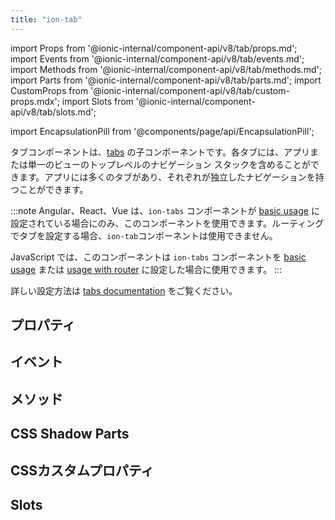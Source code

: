 ```yaml
---
title: "ion-tab"
---
```


import Props from '@ionic-internal/component-api/v8/tab/props.md';
import Events from '@ionic-internal/component-api/v8/tab/events.md';
import Methods from '@ionic-internal/component-api/v8/tab/methods.md';
import Parts from '@ionic-internal/component-api/v8/tab/parts.md';
import CustomProps from '@ionic-internal/component-api/v8/tab/custom-props.mdx';
import Slots from '@ionic-internal/component-api/v8/tab/slots.md';

<head>
  <title>ion-tab: Ionic Framework Application Component</title>
  <meta name="description" content="ion-tabは、タブの子コンポーネントです。各ion-tabは、アプリケーションまたは単一のビューのトップレベルのナビゲーションスタックを含むことができます。詳しくは、こちらをご覧ください。" />
</head>

import EncapsulationPill from '@components/page/api/EncapsulationPill';

<EncapsulationPill type="shadow" />


タブコンポーネントは、[tabs](tabs.md) の子コンポーネントです。各タブには、アプリまたは単一のビューのトップレベルのナビゲーション スタックを含めることができます。アプリには多くのタブがあり、それぞれが独立したナビゲーションを持つことができます。

:::note
Angular、React、Vue は、`ion-tabs` コンポーネントが [basic usage](./tabs.md#basic-usage) に設定されている場合にのみ、このコンポーネントを使用できます。ルーティングでタブを設定する場合、`ion-tab`コンポーネントは使用できません。

JavaScript では、このコンポーネントは `ion-tabs` コンポーネントを [basic usage](./tabs.md#basic-usage) または [usage with router](./tabs.md#usage-with-router) に設定した場合に使用できます。
:::


詳しい設定方法は [tabs documentation](tabs.md) をご覧ください。



## プロパティ
<Props />

## イベント
<Events />

## メソッド
<Methods />

## CSS Shadow Parts
<Parts />

## CSSカスタムプロパティ
<CustomProps />

## Slots
<Slots />